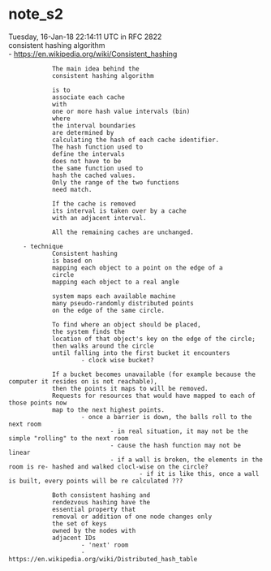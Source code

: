 # note_s2
Tuesday, 16-Jan-18 22:14:11 UTC in RFC 2822  
consistent hashing algorithm  
        - https://en.wikipedia.org/wiki/Consistent_hashing

                The main idea behind the
                consistent hashing algorithm

                is to
                associate each cache
                with
                one or more hash value intervals (bin)
                where
                the interval boundaries
                are determined by
                calculating the hash of each cache identifier.
                The hash function used to
                define the intervals
                does not have to be
                the same function used to
                hash the cached values.
                Only the range of the two functions
                need match.

                If the cache is removed
                its interval is taken over by a cache
                with an adjacent interval.

                All the remaining caches are unchanged.

        - technique
                Consistent hashing
                is based on
                mapping each object to a point on the edge of a
                circle
                mapping each object to a real angle

                system maps each available machine
                many pseudo-randomly distributed points
                on the edge of the same circle.

                To find where an object should be placed,
                the system finds the
                location of that object's key on the edge of the circle;
                then walks around the circle
                until falling into the first bucket it encounters
                        - clock wise bucket?

                If a bucket becomes unavailable (for example because the computer it resides on is not reachable),
                then the points it maps to will be removed.
                Requests for resources that would have mapped to each of those points now
                map to the next highest points.
                        - once a barrier is down, the balls roll to the next room
                                - in real situation, it may not be the simple "rolling" to the next room
                                - cause the hash function may not be linear
                                - if a wall is broken, the elements in the room is re- hashed and walked clocl-wise on the circle?
                                        - if it is like this, once a wall is built, every points will be re calculated ???

                Both consistent hashing and
                rendezvous hashing have the
                essential property that
                removal or addition of one node changes only
                the set of keys
                owned by the nodes with
                adjacent IDs
                        - 'next' room
                        - https://en.wikipedia.org/wiki/Distributed_hash_table







     
